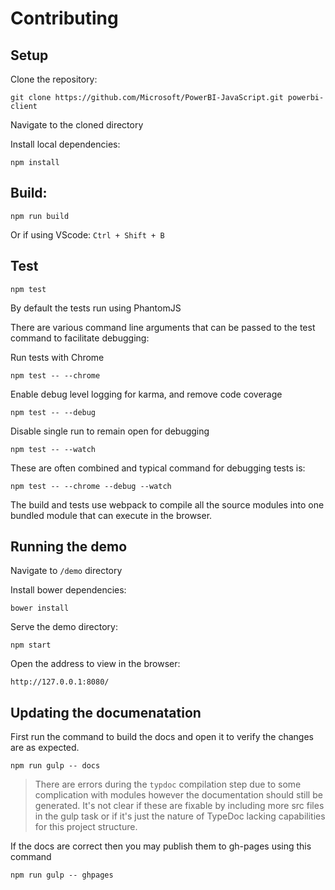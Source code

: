 # Contributing

## Setup

Clone the repository:
```
git clone https://github.com/Microsoft/PowerBI-JavaScript.git powerbi-client
```

Navigate to the cloned directory

Install local dependencies:
```
npm install
```

## Build:
```
npm run build
```
Or if using VScode: `Ctrl + Shift + B`

## Test
```
npm test
```
By default the tests run using PhantomJS

There are various command line arguments that can be passed to the test command to facilitate debugging:

Run tests with Chrome
```
npm test -- --chrome
```

Enable  debug level logging for karma, and remove code coverage
```
npm test -- --debug
```

Disable single run to remain open for debugging
```
npm test -- --watch
```

These are often combined and typical command for debugging tests is:
```
npm test -- --chrome --debug --watch
```

The build and tests use webpack to compile all the source modules into one bundled module that can execute in the browser.

## Running the demo
Navigate to `/demo` directory

Install bower dependencies:
```
bower install
```

Serve the demo directory:
```
npm start
```

Open the address to view in the browser:
```
http://127.0.0.1:8080/
```

## Updating the documenatation
First run the command to build the docs and open it to verify the changes are as expected.

```
npm run gulp -- docs
```
> There are errors during the `typdoc` compilation step due to some complication with modules however the documentation should still be generated. It's not clear if these are fixable by including more src files in the gulp task or if it's just the nature of TypeDoc lacking capabilities for this project structure.

If the docs are correct then you may publish them to gh-pages using this command
```
npm run gulp -- ghpages
```